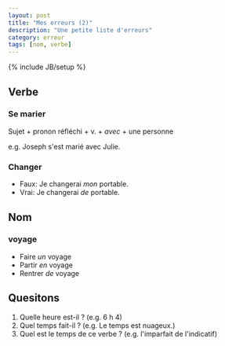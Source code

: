 ```yaml
---
layout: post
title: "Mes erreurs (2)"
description: "Une petite liste d'erreurs"
category: erreur
tags: [nom, verbe]
---
```

{% include JB/setup %}

Verbe
---

### Se marier

Sujet + pronon réfléchi + v. + *avec* + une personne

e.g. Joseph s'est marié avec Julie.

### Changer

- Faux: Je changerai *mon* portable.
- Vrai: Je changerai *de* portable.

Nom
---

### voyage

- Faire *un* voyage
- Partir *en* voyage
- Rentrer *de* voyage

Quesitons
---

1. Quelle heure est-il ?  (e.g. 6 h 4)
2. Quel temps fait-il ?  (e.g. Le temps est nuageux.)
3. Quel est le temps de ce verbe ?  (e.g. l'imparfait de l'indicatif)
